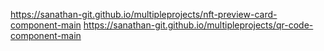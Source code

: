 
 https://sanathan-git.github.io/multipleprojects/nft-preview-card-component-main
  https://sanathan-git.github.io/multipleprojects/qr-code-component-main
 
